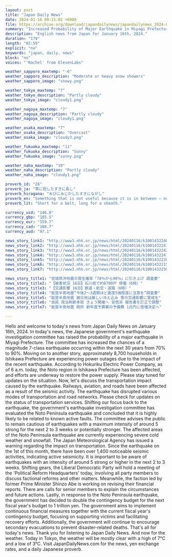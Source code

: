 ```yaml
---
layout: post
title: "Japan Daily News"
date: 2024-01-16 09:15:02 +0900
file: https://archive.org/download/japandailynews/japandailynews_2024-01-16.mp3
summary: "Increased Probability of Major Earthquake in Miyagi Prefecture | Power Outages in Ishikawa Prefecture, & more…"
description: "English news from Japan for January 16th, 2024."
duration: "179"
length: "02:59"
explicit: "no"
keywords: "japan, daily, news"
block: "no"
voices: "'Rachel' from ElevenLabs"

weather_sapporo_maxtemp: "-6"
weather_sapporo_description: "Moderate or heavy snow showers"
weather_sapporo_image: "snowy.png"

weather_tokyo_maxtemp: "7"
weather_tokyo_description: "Partly cloudy"
weather_tokyo_image: "cloudy1.png"

weather_nagoya_maxtemp: "7"
weather_nagoya_description: "Partly cloudy"
weather_nagoya_image: "cloudy1.png"

weather_osaka_maxtemp: "7"
weather_osaka_description: "Overcast"
weather_osaka_image: "cloudy3.png"

weather_fukuoka_maxtemp: "11"
weather_fukuoka_description: "Sunny"
weather_fukuoka_image: "sunny.png"

weather_naha_maxtemp: "19"
weather_naha_description: "Partly cloudy"
weather_naha_image: "cloudy1.png"

proverb_id: "26"
proverb_ja: "帯に短したすきに長し"
proverb_hiragana: "おびにみじかしたすきにながし"
proverb_en: "Something that is not useful because it is in between – not enough or too much."
proverb_lit: "Short for a belt, long for a sheath."

currency_usd: "146.0"
currency_gbp: "185.5"
currency_eur: "159.7"
currency_cad: "108.7"
currency_aud: "97.1"

news_story_link1: "http://www3.nhk.or.jp/news/html/20240116/k10014322481000.html"
news_story_link2: "http://www3.nhk.or.jp/news/html/20240116/k10014322411000.html"
news_story_link3: "http://www3.nhk.or.jp/news/html/20240116/k10014322421000.html"
news_story_link4: "http://www3.nhk.or.jp/news/html/20240116/k10014322471000.html"
news_story_link5: "http://www3.nhk.or.jp/news/html/20240116/k10014322201000.html"
news_story_link6: "http://www3.nhk.or.jp/news/html/20240116/k10014322151000.html"
news_story_link7: "http://www3.nhk.or.jp/news/html/20240116/k10014322501000.html"

news_story_title1: "宮城県沖地震の発生確率「70％から90％」に引き上げ 調査委"
news_story_title2: "【被害状況 16日】石川県で約8700戸 停電（6時）"
news_story_title3: "【交通影響 16日】鉄道・航空・道路（6時）"
news_story_title4: "能登半島地震“今後2～3週間ほど震度5強程度に注意を”調査委"
news_story_title5: "能登半島地震 被災地は厳しい冷え込み 雪の交通影響に警戒を"
news_story_title6: "自民 政治刷新本部 きょう開催へ 安倍派 報告書を訂正で調整"
news_story_title7: "能登半島地震 政府 新年度予算案の予備費 1兆円に倍増決定へ"

---
```


Hello and welcome to today's news from Japan Daily News on January 16th, 2024. In today's news, the Japanese government's earthquake investigation committee has raised the probability of a major earthquake in Miyagi Prefecture. The committee has increased the chances of a magnitude 7-class earthquake occurring within the next 30 years from 70% to 90%. Moving on to another story, approximately 8,700 households in Ishikawa Prefecture are experiencing power outages due to the impact of the recent earthquake. According to Hokuriku Electric Power Company, as of 6 a.m. today, the Noto region in Ishikawa Prefecture has been affected, and efforts are underway to restore the power supply. Please stay tuned for updates on the situation. Now, let's discuss the transportation impact caused by the earthquake. Railways, aviation, and roads have been affected as a result of the seismic activity. The earthquake has disrupted various modes of transportation and road networks. Please check for updates on the status of transportation services. Shifting our focus back to the earthquake, the government's earthquake investigation committee has evaluated the Noto Peninsula earthquake and concluded that it is highly likely to be related to known active faults. The committee advises the public to remain cautious of earthquakes with a maximum intensity of around 5 strong for the next 2 to 3 weeks or potentially stronger. The affected areas of the Noto Peninsula earthquake are currently experiencing severe cold weather and snowfall. The Japan Meteorological Agency has issued a warning regarding the impact on transportation. Since the earthquake on the 1st of this month, there have been over 1,400 noticeable seismic activities, indicating active seismicity. It is important to be aware of earthquakes with an intensity of around 5 strong or higher in the next 2 to 3 weeks. Shifting gears, the Liberal Democratic Party will hold a meeting of the 'Political Reform Headquarters' today, involving all party members to discuss factional reforms and other matters. Meanwhile, the faction led by former Prime Minister Shinzo Abe is working on revising their financial reports. There are calls for senior members to explain the circumstances and future actions. Lastly, in response to the Noto Peninsula earthquake, the government has decided to double the contingency budget for the next fiscal year's budget to 1 trillion yen. The government aims to implement continuous financial measures together with the current fiscal year's contingency budget, focusing on supporting victims and facilitating recovery efforts. Additionally, the government will continue to encourage secondary evacuations to prevent disaster-related deaths. That's all for today's news. Thank you for listening to Japan Daily News. And now for the weather. Today in Tokyo, the weather will be mostly clear with a high of 7°C and a low of 3°C.  Visit JapanDailyNews.com for the news, yen exchange rates, and a daily Japanese proverb.
